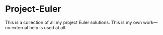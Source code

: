 # Project-Euler
This is a collection of all my project Euler solutions. This is my own work—no external help is used at all.

